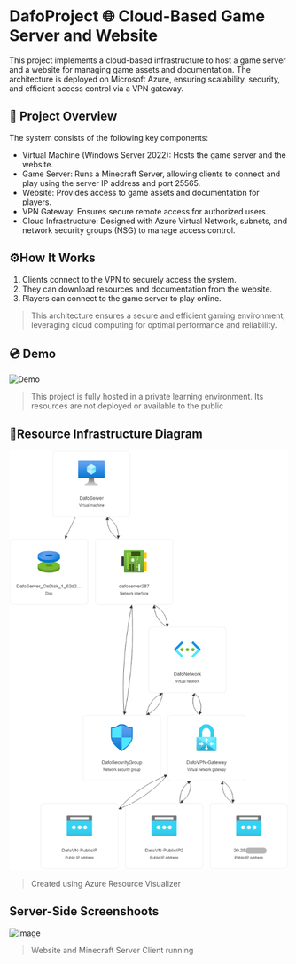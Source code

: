 
# DafoProject 🌐 Cloud-Based Game Server and Website
This project implements a cloud-based infrastructure to host a game server and a website for managing game assets and documentation. The architecture is deployed on Microsoft Azure, ensuring scalability, security, and efficient access control via a VPN gateway. 

## 📁 Project Overview
The system consists of the following key components:

- Virtual Machine (Windows Server 2022): Hosts the game server and the website.
- Game Server: Runs a Minecraft Server, allowing clients to connect and play using the server IP address and port 25565.
- Website: Provides access to game assets and documentation for players.
- VPN Gateway: Ensures secure remote access for authorized users.
- Cloud Infrastructure: Designed with Azure Virtual Network, subnets, and network security groups (NSG) to manage access control.

## ⚙️How It Works 
1. Clients connect to the VPN to securely access the system.
2. They can download resources and documentation from the website.
3. Players can connect to the game server to play online.
> This architecture ensures a secure and efficient gaming environment, leveraging cloud computing for optimal performance and reliability.

## 💿 Demo
![Demo](https://github.com/sortiz0640/Cloud-Projects/blob/main/DafoProject/resources/demo/DafoProject.gif)
> This project is fully hosted in a private learning environment. Its resources are not deployed or available to the public


## 🔷Resource Infrastructure Diagram
![Cloud Diagram](https://github.com/sortiz0640/Cloud-Projects/blob/main/DafoProject/resources/DafoProject.png)
> Created using Azure Resource Visualizer

## Server-Side Screenshoots 

![image](https://github.com/user-attachments/assets/774a12a1-9df3-488d-ae5b-cc4e48516b58)
> Website and Minecraft Server Client running
